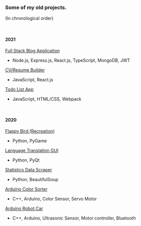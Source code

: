 ### Some of my old projects.

(In chronological order)

<br/>

#### 2021

[Full Stack Blog Application](https://github.com/Tynasello/old-projects/tree/main/blog-application)
- Node.js, Express.js, React.js, TypeScript, MongoDB, JWT

[CV/Resume Builder](https://github.com/Tynasello/old-projects/tree/main/cv-builder)
- JavaScript, React.js

[Todo List App](https://github.com/Tynasello/old-projects/tree/main/to-do-app)
- JavaScript, HTML/CSS, Webpack

<br/>

#### 2020

[Flappy Bird (Recreation)](https://github.com/Tynasello/old-projects/tree/main/flappy-bird-recreation)
- Python, PyGame

[Language Translation GUI](https://github.com/Tynasello/old-projects/tree/main/language-translator)
- Python, PyQt

[Statistics Data Scraper](https://github.com/Tynasello/old-projects/tree/main/statistics-data-scraper)
- Python, BeautifulSoup

[Arduino Color Sorter](https://github.com/Tynasello/old-projects/tree/main/color-sorter)
- C++, Arduino, Color Sensor, Servo Motor

[Arduino Robot Car](https://github.com/Tynasello/old-projects/tree/main/arduino-robot)
- C++, Arduino, Ultrasonic Sensor, Motor controller, Bluetooth